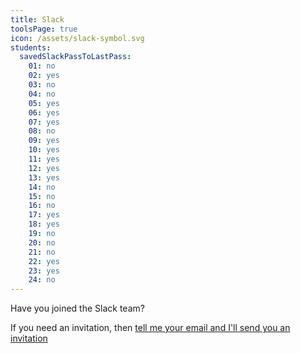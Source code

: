 ```yaml
---
title: Slack
toolsPage: true
icon: /assets/slack-symbol.svg
students:
  savedSlackPassToLastPass:
    01: no
    02: yes
    03: no
    04: no
    05: yes
    06: yes
    07: yes
    08: no
    09: yes
    10: yes
    11: yes
    12: yes
    13: yes
    14: no
    15: no
    16: no
    17: yes
    18: yes
    19: no
    20: no
    21: no
    22: yes
    23: yes
    24: no
---
```



Have you joined the Slack team?

If you need an invitation, then [tell me your email and I'll send you an invitation](/slack-form.html)


